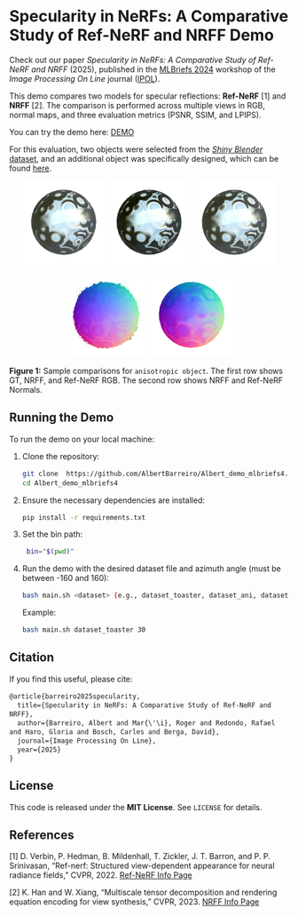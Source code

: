 # Specularity in NeRFs: A Comparative Study of Ref-NeRF and NRFF Demo

Check out our paper *Specularity in NeRFs: A Comparative Study of
Ref-NeRF and NRFF* (2025), published in the [MLBriefs 2024](https://mlbriefs.com/) workshop of the *Image Processing On Line* journal ([IPOL](https://www.ipol.im/)).


This demo compares two models for specular reflections: **Ref-NeRF** [1] and **NRFF** [2]. The comparison is performed across multiple views in RGB, normal maps, and three evaluation metrics (PSNR, SSIM, and LPIPS). 

You can try the demo here: [DEMO](https://ipolcore.ipol.im/demo/clientApp/demo.html?id=77777000506)


For this evaluation, two objects were selected from the [*Shiny Blender* dataset](https://storage.googleapis.com/gresearch/refraw360/ref.zip), and an additional object was specifically designed, which can be found [here](https://zenodo.org/records/12568381).



<p align="center">
    <img src="readme_pictures/gt_rgb0000.png" alt="GT Ani" width="150"/>
    <img src="readme_pictures/nrff_rgb000.png" alt="NRFF Ani RGB" width="150"/>
    <img src="readme_pictures/refnerf_rgb000.png" alt="Ref-NeRF Ani Normals" width="150"/>
</p>

<p align="center">
    <img src="readme_pictures/nrff_normal000.png" alt="NRFF Ani Normals" width="150"/>
    <img src="readme_pictures/refnerf_normal000.png" alt="Ref-NeRF Ani RGB" width="150"/>
</p>

**Figure 1:** Sample comparisons for `anisotropic object`. The first row shows GT, NRFF, and Ref-NeRF RGB. The second row shows NRFF and Ref-NeRF Normals.




## Running the Demo
To run the demo on your local machine:

1. Clone the repository:
   ```bash
   git clone  https://github.com/AlbertBarreiro/Albert_demo_mlbriefs4.git
   cd Albert_demo_mlbriefs4
   ```

2. Ensure the necessary dependencies are installed:
   ```bash
   pip install -r requirements.txt
   ```

3. Set the bin path:
   ```bash
    bin="$(pwd)"
    ```

4. Run the demo with the desired dataset file and azimuth angle (must be between -160 and 160):
   ```bash
   bash main.sh <dataset> (e.g., dataset_toaster, dataset_ani, dataset_ball) <azimuth_angle>
   ```
   Example:
   ```bash
   bash main.sh dataset_toaster 30
   ```


## Citation
If you find this useful, please cite:
```
@article{barreiro2025specularity,
  title={Specularity in NeRFs: A Comparative Study of Ref-NeRF and NRFF},
  author={Barreiro, Albert and Mar{\'\i}, Roger and Redondo, Rafael and Haro, Gloria and Bosch, Carles and Berga, David},
  journal={Image Processing On Line},
  year={2025}
}
```

## License
This code is released under the **MIT License**. See `LICENSE` for details.

## References
[1] D. Verbin, P. Hedman, B. Mildenhall, T. Zickler, J. T. Barron, and P. P. Srinivasan, “Ref-nerf: Structured view-dependent appearance for neural radiance fields,” CVPR, 2022. [Ref-NeRF Info Page](https://dorverbin.github.io/refnerf/)

[2] K. Han and W. Xiang, “Multiscale tensor decomposition and rendering equation encoding for view synthesis,” CVPR, 2023. [NRFF Info Page](https://imkanghan.github.io/projects/NRFF/main)

